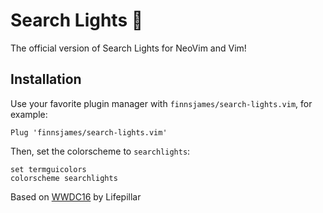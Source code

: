 # Search Lights 🌄

The official version of Search Lights for NeoVim and Vim!

## Installation

Use your favorite plugin manager with `finnsjames/search-lights.vim`, for example:

```vim
Plug 'finnsjames/search-lights.vim'
```

Then, set the colorscheme to `searchlights`:

```vim
set termguicolors
colorscheme searchlights
```

Based on [WWDC16](https://github.com/lifepillar/vim-wwdc16-theme) by Lifepillar